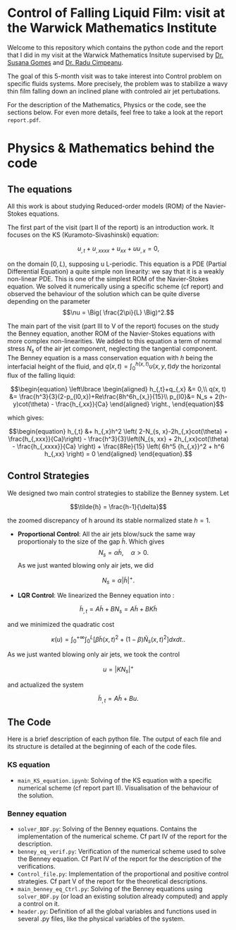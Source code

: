 # Control of Falling Liquid Film: visit at the Warwick Mathematics Institute

Welcome to this repository which contains the python code and the report that I did in my visit at the Warwick Mathematics Insitute supervised by [Dr. Susana Gomes](https://warwick.ac.uk/fac/sci/maths/people/staff/gomes/) and [Dr. Radu Cimpeanu](https://www.raducimpeanu.com/).

The goal of this 5-month visit was to take interest into Control problem on specific fluids systems. More precisely, the problem was to stabilize a wavy thin film falling down an inclined plane with controled air jet pertubations. 

For the description of the Mathematics, Physics or the code, see the sections below. For even more details, feel free to take a look at the report ``report.pdf``. 

  
# Physics & Mathematics behind the code
## The equations

All this work is about studying Reduced-order models (ROM) of the Navier-Stokes equations. 

The first part of the visit (part II of the report) is an introduction work. It focuses on the KS (Kuramoto-Sivashinski) equation: 

$$u_{,t} + u_{,xxxx} + u_{xx} + uu_{,x} = 0,$$

 on the domain $[0, L)$, supposing u L-periodic. This equation is a PDE (Partial Differential Equation) a quite simple non linearity: we say that it is a weakly non-linear PDE. This is one of the simplest ROM of the Navier-Stokes equation. We solved it numerically using a specific scheme (cf report) and observed the behaviour of the solution which can be quite diverse depending on the parameter 
 $$\nu = \Big( \frac{2\pi}{L} \Big)^2.$$

The main part of the visit (part III to V of the report) focuses on the study the Benney equation, another ROM of the Navier-Stokes equations with more complex non-linearities. We added to this equation a term of normal stress $N_s$ of the air jet component, neglecting the tangential component. The Benney equation is a mass conservation equation with $h$ being the interfacial height of the fluid, and $q(x,t) = \int_0^{h(x,t)} u(x,y,t)dy$ the horizontal flux of the falling liquid:   

$$\begin{equation}
\left\lbrace
\begin{aligned}
    h_{,t}+q_{,x} &= 0,\\
    q(x, t) &= \frac{h^3}{3}(2-p_{l0,x})+Re\frac{8h^6h_{x,}}{15}\\
    p_{l0}&= N_s + 2(h-y)cot(\theta) - \frac{h_{,xx}}{Ca}
\end{aligned}
\right., 
\end{equation}$$

which gives: 

$$\begin{equation}
    h_{,t} &+ h_{,x}h^2 \left( 2-N_{s, x}-2h_{,x}cot(\theta) + \frac{h_{,xxx}}{Ca}\right) - \frac{h^3}{3}\left(N_{s, xx} + 2h_{,xx}cot(\theta)  - \frac{h_{,xxxx}}{Ca} \right) + \frac{8Re}{15} \left( 6h^5 {h_{,x}}^2 + h^6 h_{,xx} \right) = 0
\end{aligned}
\end{equation}.$$



## Control Strategies
We designed two main control strategies to stabilize the Benney system. Let  

$$\tilde{h} = \frac{h-1}{\delta}$$ 

the zoomed discrepancy of h around its stable normalized state $h=1$.

- **Proportional Control**: All the air jets blow/suck the same way proportionaly to the size of the gap $\tilde{h}$. Which gives  $$N_s = \alpha \tilde{h}, \quad \alpha >0.$$ 
As we just wanted blowing only air jets, we did 

$$N_s = \alpha |\tilde{h}|^+.$$ 

- **LQR Control**: We linearized the Benney equation into : 

$$\tilde{h}_{,t} = A\tilde{h} + BN_s = A\tilde{h} + BK\tilde{h}$$ 

and we minimized the quadratic cost 

$$\begin{equation}
    \kappa(u) = \int_0^{+\infty}\int_0^L \left[\beta\tilde{h}(x,t)^2+ (1-\beta)\tilde{N}_s(x,t)^2\right]dxdt.
\end{equation}.$$

As we just wanted blowing only air jets, we took the control 

$$u = |KN_s|^+$$

and actualized the system 

$$\tilde{h}_{,t} = A\tilde{h} + Bu.$$ 

## The Code
Here is a brief description of each python file. The output of each file and its structure is detailed at the beginning of each of the code files.

### KS equation
- ``main_KS_equation.ipynb``: Solving of the KS equation with a specific numerical scheme (cf report part II). Visualisation of the behaviour of the solution.

### Benney equation
- ``solver_BDF.py``: Solving of the Benney equations. Contains the implementation of the numerical scheme. Cf part IV of the report for the description.
- ``benney_eq_verif.py``: Verification of the numerical scheme used to solve the Benney equation. Cf Part IV of the report for the description of the verifications.
- ``Control_file.py``: Implementation of the proportional and positive control strategies. Cf part V of the report for the theoretical descriptions.
- ``main_benney_eq_Ctrl.py``: Solving of the Benney equations using ``solver_BDF.py`` (or load an existing solution already computed) and apply a control on it. 
- ``header.py``: Definition of all the global variables and functions used in several .py files, like the physical variables of the system.  